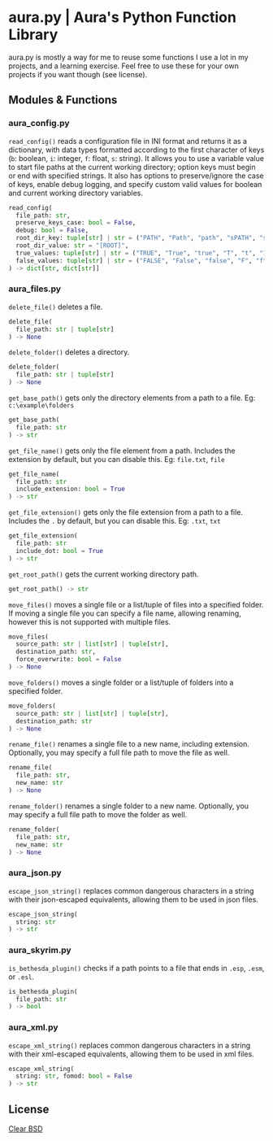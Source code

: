 # aura.py | Aura's Python Function Library

aura.py is mostly a way for me to reuse some functions I use a lot in my projects, and a learning exercise. Feel free to use these for your own projects if you want though (see license).

## Modules & Functions

<!-- ### `aura_cmd.py`

```py
run_command(
  command: str
) -> None
``` -->

### aura_config.py

`read_config()` reads a configuration file in INI format and returns it as a dictionary, with data types formatted according to the first character of keys (`b`: boolean, `i`: integer, `f`: float, `s`: string). It allows you to use a variable value to start file paths at the current working directory; option keys must begin or end with specified strings. It also has options to preserve/ignore the case of keys, enable debug logging, and specify custom valid values for boolean and current working directory variables.

```py
read_config(
  file_path: str,
  preserve_keys_case: bool = False,
  debug: bool = False,
  root_dir_key: tuple[str] | str = ("PATH", "Path", "path", "sPATH", "sPath", "spath"),
  root_dir_value: str = "[ROOT]",
  true_values: tuple[str] | str = ("TRUE", "True", "true", "T", "t", "1"),
  false_values: tuple[str] | str = ("FALSE", "False", "false", "F", "f", "0")
) -> dict[str, dict[str]]
```

### aura_files.py

`delete_file()` deletes a file.

```py
delete_file(
  file_path: str | tuple[str]
) -> None
```

`delete_folder()` deletes a directory.

```py
delete_folder(
  file_path: str | tuple[str]
) -> None
```

`get_base_path()` gets only the directory elements from a path to a file. Eg: `c:\example\folders`

```py
get_base_path(
  file_path: str
) -> str
```

`get_file_name()` gets only the file element from a path. Includes the extension by default, but you can disable this. Eg: `file.txt`, `file`

```py
get_file_name(
  file_path: str
  include_extension: bool = True
) -> str
```

`get_file_extension()` gets only the file extension from a path to a file. Includes the `.` by default, but you can disable this. Eg: `.txt`, `txt`

```py
get_file_extension(
  file_path: str
  include_dot: bool = True
) -> str
```

`get_root_path()` gets the current working directory path.

```py
get_root_path() -> str
```

`move_files()` moves a single file or a list/tuple of files into a specified folder. If moving a single file you can specify a file name, allowing renaming, however this is not supported with multiple files.

```py
move_files(
  source_path: str | list[str] | tuple[str],
  destination_path: str,
  force_overwrite: bool = False
) -> None
```

`move_folders()` moves a single folder or a list/tuple of folders into a specified folder.

```py
move_folders(
  source_path: str | list[str] | tuple[str],
  destination_path: str
) -> None
```

`rename_file()` renames a single file to a new name, including extension. Optionally, you may specify a full file path to move the file as well.

```py
rename_file(
  file_path: str,
  new_name: str
) -> None
```

`rename_folder()` renames a single folder to a new name. Optionally, you may specify a full file path to move the folder as well.

```py
rename_folder(
  file_path: str,
  new_name: str
) -> None
```

### aura_json.py

`escape_json_string()` replaces common dangerous characters in a string with their json-escaped equivalents, allowing them to be used in json files.

```py
escape_json_string(
  string: str
) -> str
```

### aura_skyrim.py

`is_bethesda_plugin()` checks if a path points to a file that ends in `.esp`, `.esm`, or `.esl`.

```py
is_bethesda_plugin(
  file_path: str
) -> bool
```

### aura_xml.py

`escape_xml_string()` replaces common dangerous characters in a string with their xml-escaped equivalents, allowing them to be used in xml files.

```py
escape_xml_string(
  string: str, fomod: bool = False
) -> str
```

## License

[Clear BSD](https://github.com/GroundAura/aurapy/blob/main/LICENSE.txt)
